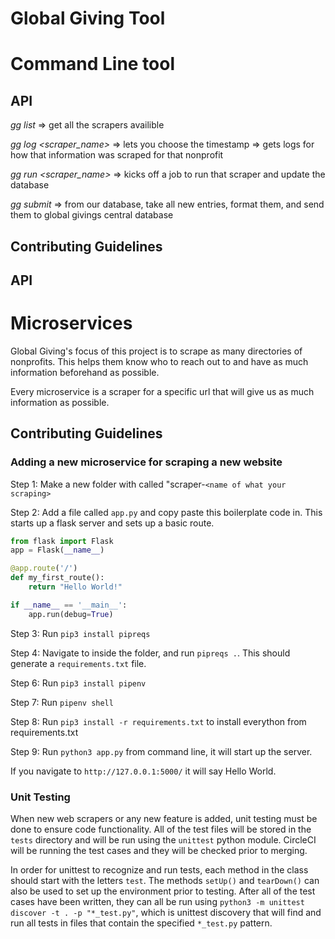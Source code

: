 # Global Giving Tool


# Command Line tool

## API

*gg list* => get all the scrapers availible


*gg log <scraper_name>* => lets you choose the timestamp => gets logs for how that information was scraped for that nonprofit


*gg run <scraper_name>* => kicks off a job to run that scraper and update the database


*gg submit* => from our database, take all new entries, format them, and send them to global givings central database


## Contributing Guidelines

## API

# Microservices

Global Giving's focus of this project is to scrape as many directories of nonprofits. This helps them know who to reach out to and have as much information beforehand as possible. 

Every microservice is a scraper for a specific url that will give us as much information as possible. 


## Contributing Guidelines

### Adding a new microservice for scraping a new website

Step 1: Make a new folder with called "scraper-```<name of what your scraping>```

Step 2: Add a file called ```app.py``` and copy paste this boilerplate code in. This starts up a flask server and sets up a basic route. 

```Python
from flask import Flask
app = Flask(__name__)

@app.route('/')
def my_first_route():
	return "Hello World!"

if __name__ == '__main__':
	app.run(debug=True)
```

Step 3: Run ```pip3 install pipreqs```

Step 4: Navigate to inside the folder, and run ``` pipreqs . ```. This should generate a ```requirements.txt``` file.

Step 6: Run ```pip3 install pipenv```

Step 7: Run ```pipenv shell```

Step 8: Run ```pip3 install -r requirements.txt``` to install everython from requirements.txt

Step 9: Run ```python3 app.py``` from command line, it will start up the server. 

If you navigate to ```http://127.0.0.1:5000/``` it will say Hello World. 

### Unit Testing
When new web scrapers or any new feature is added, unit testing must be done to ensure code functionality. All of the test files will be stored in the `tests` directory and will be run using the `unittest` python module. CircleCI will be running the test cases and they will be checked prior to merging.

In order for unittest to recognize and run tests, each method in the class should start with the letters `test`. The methods `setUp()` and `tearDown()` can also be used to set up the environment prior to testing. After all of the test cases have been written, they can all be run using `python3 -m unittest discover -t . -p "*_test.py"`, which is unittest discovery that will find and run all tests in files that contain the specified `*_test.py` pattern.






